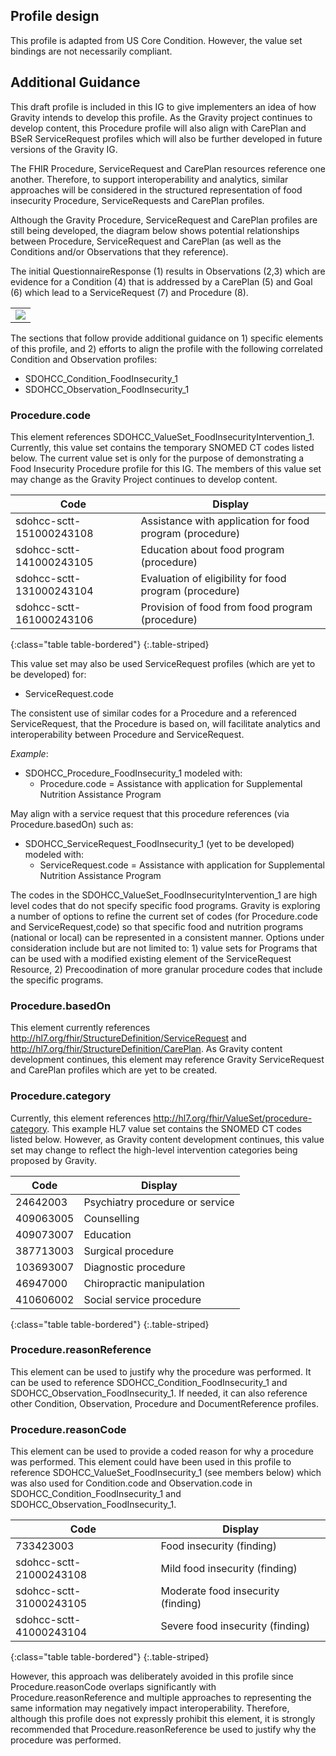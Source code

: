 ## Profile design 
This profile is adapted from US Core Condition. However, the value set bindings are not necessarily compliant. 

## Additional Guidance

This draft profile is included in this IG to give implementers an idea of how Gravity intends to develop this profile. As the Gravity project continues to develop content, this Procedure profile will also align with CarePlan and BSeR ServiceRequest profiles which will also be further developed in future versions of the Gravity IG.

The FHIR Procedure, ServiceRequest and CarePlan resources reference one another. Therefore, to support interoperability and analytics, similar approaches will be considered in the structured representation of food insecurity Procedure, ServiceRequests and CarePlan profiles. 

Although the Gravity Procedure, ServiceRequest and CarePlan profiles are still being developed, the diagram below shows potential relationships between Procedure, ServiceRequest and CarePlan (as well as the Conditions and/or Observations that they reference). 

The initial QuestionnaireResponse (1) results in Observations (2,3) which are evidence for a Condition (4) that is addressed by a CarePlan (5) and Goal (6) which lead to a ServiceRequest (7) and Procedure (8).


<table><tr><td><img src="procedure profile mindmap 20200423.png" /></td></tr></table>

 
The sections that follow provide additional guidance on 1) specific elements of this profile, and 2) efforts to align the profile with the following correlated Condition and Observation profiles:

* SDOHCC_Condition_FoodInsecurity_1
* SDOHCC_Observation_FoodInsecurity_1

### Procedure.code

This element references SDOHCC_ValueSet_FoodInsecurityIntervention_1. Currently, this value set contains the temporary SNOMED CT codes listed below. The current value set is only for the purpose of demonstrating a Food Insecurity Procedure profile for this IG. The members of this value set may change as the Gravity Project continues to develop content.

| Code                     | Display                                                                               |
|--------------------------|---------------------------------------------------------------------------------------|
| sdohcc-sctt-151000243108 | Assistance with application for food program (procedure) |
| sdohcc-sctt-141000243105 | Education about food program (procedure)   |
| sdohcc-sctt-131000243104 | Evaluation of eligibility for food program (procedure)   |
| sdohcc-sctt-161000243106 | Provision of food from food program (procedure)   |
{:class="table table-bordered"}
{:.table-striped}

This value set may also be used ServiceRequest profiles (which are yet to be developed) for:

* ServiceRequest.code  

The consistent use of similar codes for a Procedure and a referenced ServiceRequest, that the Procedure is based on, will facilitate analytics and interoperability between Procedure and ServiceRequest.

*Example*:
* SDOHCC_Procedure_FoodInsecurity_1 modeled with:
	* Procedure.code = Assistance with application for Supplemental Nutrition Assistance Program 

May align with a service request that this procedure references (via Procedure.basedOn) such as:
* SDOHCC_ServiceRequest_FoodInsecurity_1 (yet to be developed) modeled with:
	* ServiceRequest.code = Assistance with application for Supplemental Nutrition Assistance Program

The codes in the SDOHCC_ValueSet_FoodInsecurityIntervention_1 are high level codes that do not specify specific food programs. Gravity is exploring a number of options to refine the current set of codes (for Procedure.code and ServiceRequest,code) so that specific food and nutrition programs (national or local) can be represented in a consistent manner. Options under consideration include but are not limited to: 1) value sets for Programs that can be used with a modified existing element of the ServiceRequest Resource, 2) Precoodination of more granular procedure codes that include the specific programs.

### Procedure.basedOn

This element currently references http://hl7.org/fhir/StructureDefinition/ServiceRequest and http://hl7.org/fhir/StructureDefinition/CarePlan. As Gravity content development continues, this element may reference Gravity ServiceRequest and CarePlan profiles which are yet to be created.

### Procedure.category

Currently, this element references http://hl7.org/fhir/ValueSet/procedure-category. This example HL7 value set contains the SNOMED CT codes listed below. However, as Gravity content development continues, this value set may change to reflect the high-level intervention categories being proposed by Gravity.

| Code      | Display                         |
|-----------|---------------------------------|
| 24642003  | Psychiatry procedure or service |
| 409063005 | Counselling                     |
| 409073007 | Education                       |
| 387713003 | Surgical procedure              |
| 103693007 | Diagnostic procedure            |
| 46947000  | Chiropractic manipulation       |
| 410606002 | Social service procedure        |
{:class="table table-bordered"}
{:.table-striped}


### Procedure.reasonReference

This element can be used to justify why the procedure was performed. It can be used to reference SDOHCC_Condition_FoodInsecurity_1 and SDOHCC_Observation_FoodInsecurity_1. If needed, it can also reference other Condition, Observation, Procedure and 
DocumentReference profiles. 

### Procedure.reasonCode

This element can be used to provide a coded reason for why a procedure was performed. This element could have been used in this profile to reference SDOHCC_ValueSet_FoodInsecurity_1 (see members below) which was also used for Condition.code and Observation.code in SDOHCC_Condition_FoodInsecurity_1 and SDOHCC_Observation_FoodInsecurity_1. 

| Code                    | Display                            |
|-------------------------|------------------------------------|
| 733423003               | Food insecurity (finding)          |
| sdohcc-sctt-21000243108 | Mild food insecurity (finding)     |
| sdohcc-sctt-31000243105 | Moderate food insecurity (finding) |
| sdohcc-sctt-41000243104 | Severe food insecurity (finding)   |
{:class="table table-bordered"}
{:.table-striped}

However, this approach was deliberately avoided in this profile since Procedure.reasonCode overlaps significantly with Procedure.reasonReference and multiple approaches to representing the same information may negatively impact interoperability. Therefore, although this profile does not expressly prohibit this element, it is strongly recommended that Procedure.reasonReference be used to justify why the procedure was performed. 